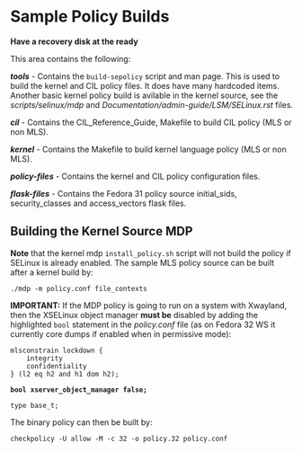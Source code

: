 # Sample Policy Builds

**Have a recovery disk at the ready**

This area contains the following:

***tools*** - Contains the `build-sepolicy` script and man page. This is used
to build the kernel and CIL policy files. It does have many hardcoded items.
Another basic kernel policy build is avilable in the kernel source, see the
*scripts/selinux/mdp* and *Documentation/admin-guide/LSM/SELinux.rst* files.

***cil*** - Contains the CIL_Reference_Guide, Makefile to build CIL policy
(MLS or non MLS).

***kernel*** - Contains the Makefile to build kernel language policy
(MLS or non MLS).

***policy-files*** - Contains the kernel and CIL policy configuration files.

***flask-files*** - Contains the Fedora 31 policy source initial_sids,
security_classes and access_vectors flask files.

## Building the Kernel Source MDP

**Note** that the kernel mdp `install_policy.sh` script will not build
the policy if SELinux is already enabled. The sample MLS policy source
can be built after a kernel build by:

	./mdp -m policy.conf file_contexts

**IMPORTANT:** If the MDP policy is going to run on a system with
Xwayland, then the XSELinux object manager **must be** disabled
by adding the highlighted `bool` statement in the *policy.conf*
file (as on Fedora 32 WS it currently core dumps if enabled
when in permissive mode):

```
mlsconstrain lockdown {
	integrity
	confidentiality
} (l2 eq h2 and h1 dom h2);
```
**`bool xserver_object_manager false;`**
```
type base_t;
```

The binary policy can then be built by:

	checkpolicy -U allow -M -c 32 -o policy.32 policy.conf

